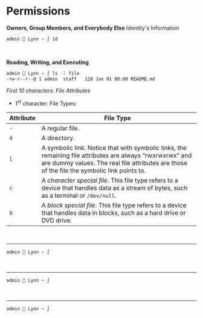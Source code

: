 # Permissions

**Owners, Group Members, and Everybody Else**
Identity's Information
```sh
admin  Lynn ~ ∫ id
```
<br />

**Reading, Writing, and Executing**
```sh
admin  Lynn ~ ∫ ls -l file
-rw-r--r--@ 1 admin  staff   128 Jan 01 00:00 README.md
```
*First 10 characters: File Attributes*
- 1<sup>st</sup> character: File Types:

|Attribute|File Type|
|-|-|
|`-`| A regular file.
|`d`| A directory.
|`l`| A symbolic link. Notice that with symbolic links, the remaining file attributes are always “rwxrwxrwx” and are dummy values. The real file attributes are those of the file the symbolic link points to.
|`c`| A *character special file*. This file type refers to a device that handles data as a stream of bytes, such as a terminal or `/dev/null`.
|`b`| A *block special file*. This file type refers to a device that handles data in blocks, such as a hard drive or DVD drive.

<br />

****
```sh
admin  Lynn ~ ∫ 
```
<br />

****
```sh
admin  Lynn ~ ∫ 
```
<br />

****
```sh
admin  Lynn ~ ∫ 
```
<br />